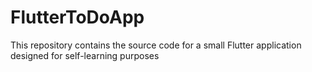 # FlutterToDoApp
This repository contains the source code for a small Flutter application designed for self-learning purposes
